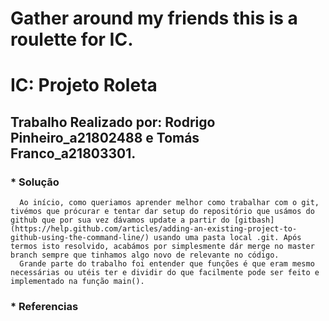 # Gather around my friends this is a roulette for IC.


# **IC: Projeto Roleta**
## Trabalho Realizado por: Rodrigo Pinheiro_a21802488 e Tomás Franco_a21803301.
### * Solução
      Ao início, como queriamos aprender melhor como trabalhar com o git, tivémos que prócurar e tentar dar setup do repositório que usámos do github que por sua vez dávamos update a partir do [gitbash](https://help.github.com/articles/adding-an-existing-project-to-github-using-the-command-line/) usando uma pasta local .git. Após termos isto resolvido, acabámos por simplesmente dár merge no master branch sempre que tinhamos algo novo de relevante no código.
      Grande parte do trabalho foi entender que funções é que eram mesmo necessárias ou utéis ter e dividir do que facilmente pode ser feito e implementado na função main(). 
### * Referencias
